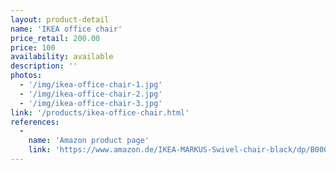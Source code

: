 ```yaml
---
layout: product-detail
name: 'IKEA office chair'
price_retail: 200.00
price: 100
availability: available
description: ''
photos:
  - '/img/ikea-office-chair-1.jpg'
  - '/img/ikea-office-chair-2.jpg'
  - '/img/ikea-office-chair-3.jpg'
link: '/products/ikea-office-chair.html'
references:
  -
    name: 'Amazon product page'
    link: 'https://www.amazon.de/IKEA-MARKUS-Swivel-chair-black/dp/B00GMMDYA8/ref=sr_1_1?ie=UTF8&qid=1473186108&sr=8-1&keywords=markus+ikea+chair'
---
```

